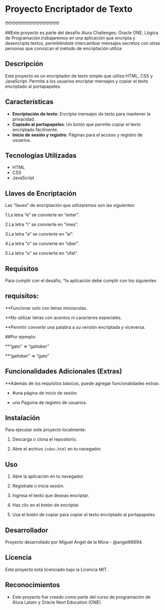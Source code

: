

# Proyecto Encriptador de Texto
🤓🤓🤓🤓🤓🤓🤓🤓🤓🤓🤓🤓🤓🤓🤓🤓


##Este proyecto es parte del desafío Alura Challenges: Oracle ONE, Lógica de Programación.trabajaremos en una aplicación que encripta y desencripta textos, permitiéndote intercambiar mensajes secretos con otras personas que conozcan el método de encriptación utiliza

## Descripción
Este proyecto es un encriptador de texto simple que utiliza HTML, CSS y JavaScript. Permite a los usuarios encriptar mensajes y copiar el texto encriptado al portapapeles.

## Características
- **Encriptación de texto**: Encripta mensajes de texto para mantener la privacidad.
- **Copiado al portapapeles**: Un botón que permite copiar el texto encriptado fácilmente.
- **Inicio de sesión y registro**: Páginas para el acceso y registro de usuarios.

## Tecnologías Utilizadas
- HTML
- CSS
- JavaScript

## Llaves de Encriptación
Las “llaves” de encriptación que utilizaremos son las siguientes:

1.La letra “e” se convierte en “enter”.

2.La letra “i” se convierte en “imes”.

3.La letra “a” se convierte en “ai”.

4.La letra “o” se convierte en “ober”.

5.La letra “u” se convierte en “ufat”.

## Requisitos
Para cumplir con el desafío, *la aplicación debe cumplir con los siguientes 

## requisitos:

**Funcionar solo con letras minúsculas.

**No utilizar letras con acentos ni caracteres especiales.

**Permitir convertir una palabra a su versión encriptada y viceversa.

 ##Por ejemplo:

**“gato” => “gaitober”

**“gaitober” => “gato”

## Funcionalidades Adicionales (Extras)
**Además de los requisitos básicos, puede agregar funcionalidades extras:
* #una página de inicio de sesión 

* una Paguina de registro de usuarios.

## Instalación
Para ejecutar este proyecto localmente:
1. Descarga o clona el repositorio.
   
2. Abre el archivo `index.html` en tu navegador.

## Uso
1. Abre la aplicación en tu navegador.
   
2. Regístrate o inicia sesión.
   
3. Ingresa el texto que deseas encriptar.
   
4. Haz clic en el botón de encriptar.
   
5. Usa el botón de copiar para copiar el texto encriptado al portapapeles.

## Desarrollador
Proyecto desarrollado por Miguel Ángel de la Mora - @angel66694.

## Licencia
Este proyecto está licenciado bajo la Licencia MIT.

## Reconocimientos
- Este proyecto fue creado como parte del curso de programación de Alura Latam y Oracle Next Education (ONE).
